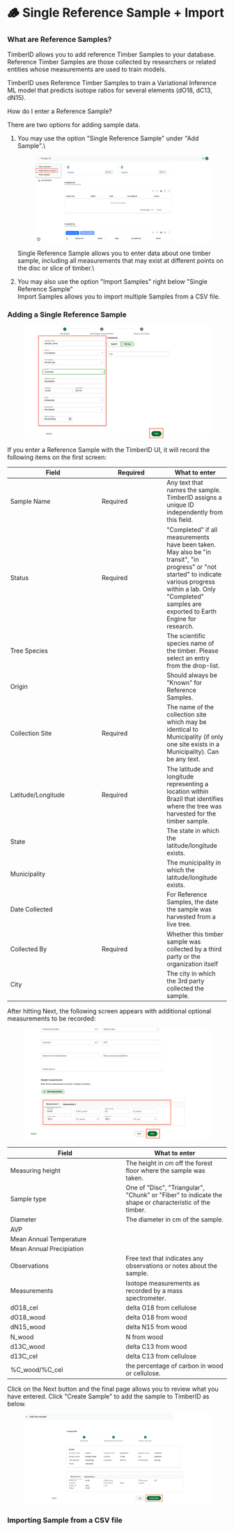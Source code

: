 # 🪵 Single Reference Sample + Import

### What are Reference Samples?

TimberID allows you to add reference Timber Samples to your database. Reference Timber Samples are those collected by researchers or related entities whose measurements are used to train models.&#x20;

TimberID uses Reference Timber Samples to train a Variational Inference ML model that predicts isotope ratios for several elements (dO18, dC13, dN15).



How do I enter a Reference Sample?

There are two options for adding sample data.

1.  You may use the option "Single Reference Sample" under  "Add Sample".\


    <figure><img src="../../.gitbook/assets/TimberID_singlereferencesample.png" alt=""><figcaption></figcaption></figure>

    Single Reference Sample allows you to enter data about one timber sample, including all measurements that may exist at different points on the disc or slice of timber.\

2. You may also use the option "Import Samples" right below "Single Reference Sample"\
   Import Samples allows you to import multiple Samples from a CSV file.

### Adding a Single Reference Sample

<figure><img src="../../.gitbook/assets/TimberID_sample.png" alt=""><figcaption></figcaption></figure>

If you enter a Reference Sample with the TimberID UI, it will record the following items on the first screen:

<table><thead><tr><th width="196">Field</th><th width="135.33333333333331">Required</th><th>What to enter</th></tr></thead><tbody><tr><td>Sample Name</td><td>Required</td><td>Any text that names the sample. TimberID assigns a unique ID independently from this field.</td></tr><tr><td>Status</td><td>Required</td><td>"Completed" if all measurements have been taken.<br>May also be "in transit", "in progress" or "not started" to indicate various progress within a lab. Only "Completed" samples are exported to Earth Engine for research.</td></tr><tr><td>Tree Species</td><td></td><td>The scientific species name of the timber. Please select an entry from the drop-list.</td></tr><tr><td>Origin</td><td></td><td>Should always be "Known" for Reference Samples.</td></tr><tr><td>Collection Site</td><td>Required</td><td>The name of the collection site which may be identical to Municipality (if only one site exists in a Municipality). Can be any text.</td></tr><tr><td>Latitude/Longitude</td><td>Required</td><td>The latitude and longitude representing a location within Brazil that identifies where the tree was harvested for the timber sample.</td></tr><tr><td>State</td><td></td><td>The state in which the latitude/longitude exists.</td></tr><tr><td>Municipality</td><td></td><td>The municipality in which the latitude/longitude exists.</td></tr><tr><td>Date Collected</td><td></td><td>For Reference Samples, the date the sample was harvested from a live tree.</td></tr><tr><td>Collected By</td><td>Required</td><td>Whether this timber sample was collected by a third party or the organization itself</td></tr><tr><td>City</td><td></td><td>The city in which the 3rd party collected the sample.</td></tr></tbody></table>

After hitting Next, the following screen appears with additional optional measurements to be recorded:

<figure><img src="../../.gitbook/assets/TimberID_measurements.png" alt=""><figcaption></figcaption></figure>

<table><thead><tr><th width="251.33333333333331">Field</th><th>What to enter</th></tr></thead><tbody><tr><td>Measuring height</td><td>The height in cm off the forest floor where the sample was taken.</td></tr><tr><td>Sample type</td><td>One of "Disc", "Triangular", "Chunk" or "Fiber" to indicate the shape or characteristic of the timber.</td></tr><tr><td>Diameter</td><td>The diameter in cm of the sample.</td></tr><tr><td>AVP</td><td></td></tr><tr><td>Mean Annual Temperature</td><td></td></tr><tr><td>Mean Annual Precipiation</td><td></td></tr><tr><td>Observations</td><td>Free text that indicates any observations or notes about the sample.</td></tr><tr><td>Measurements</td><td>Isotope measurements as recorded by a mass spectrometer.</td></tr><tr><td>  dO18_cel</td><td>delta O18 from cellulose</td></tr><tr><td>  dO18_wood</td><td>delta O18 from wood</td></tr><tr><td>  dN15_wood</td><td>delta N15 from wood</td></tr><tr><td>  N_wood</td><td>N from wood</td></tr><tr><td>  d13C_wood</td><td>delta C13 from wood</td></tr><tr><td>  d13C_cel</td><td>delta C13 from cellulose</td></tr><tr><td>  %C_wood/%C_cel</td><td>the percentage of carbon in wood or cellulose.</td></tr></tbody></table>

Click on the Next button and the final page allows you to review what you have entered. Click "Create Sample" to add the sample to TimberID as below.

<figure><img src="../../.gitbook/assets/TimberID_createSample.png" alt=""><figcaption></figcaption></figure>

### Importing Sample from a CSV file

